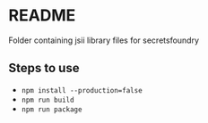 # README

Folder containing jsii library files for secretsfoundry

## Steps to use

* `npm install --production=false`
* `npm run build`
* `npm run package`

